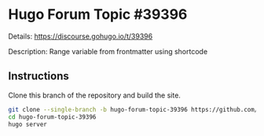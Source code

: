 # Hugo Forum Topic #39396

Details: <https://discourse.gohugo.io/t/39396>

Description: Range variable from frontmatter using shortcode

## Instructions

Clone this branch of the repository and build the site.

```bash
git clone --single-branch -b hugo-forum-topic-39396 https://github.com/jmooring/hugo-testing hugo-forum-topic-39396
cd hugo-forum-topic-39396
hugo server
```
